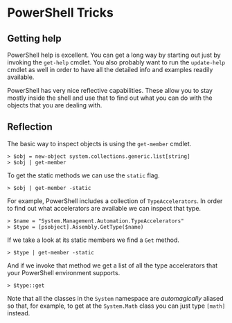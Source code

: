 # PowerShell Tricks
## Getting help
PowerShell help is excellent. You can get a long way by starting out just by
invoking the `get-help` cmdlet. You also probably want to run the
`update-help` cmdlet as well in order to have all the detailed info and
examples readily available.

PowerShell has very nice reflective capabilities. These allow you to stay
mostly inside the shell and use that to find out what you can do with the
objects that you are dealing with.

## Reflection
The basic way to inspect objects is using the `get-member` cmdlet.

    > $obj = new-object system.collections.generic.list[string]
    > $obj | get-member
    
To get the static methods we can use the `static` flag.

    > $obj | get-member -static

For example, PowerShell includes a collection of `TypeAccelerators`. In 
order to find out what accelerators are available we can inspect that type.

    > $name = "System.Management.Automation.TypeAccelerators"
    > $type = [psobject].Assembly.GetType($name)
    
If we take a look at its static members we find a `Get` method.

    > $type | get-member -static

And if we invoke that method we get a list of all the type accelerators
that your PowerShell environment supports.

    > $type::get

Note that all the classes in the `System` namespace are *automagically*
aliased so that, for example, to get at the `System.Math` class you can just
type `[math]` instead.